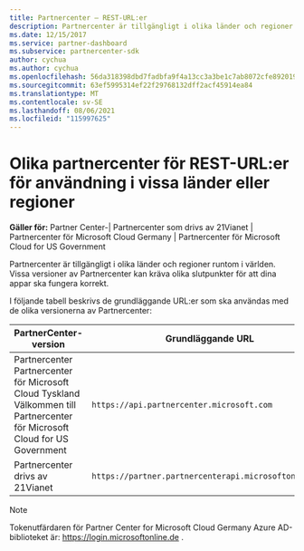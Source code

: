 ```yaml
---
title: Partnercenter – REST-URL:er
description: Partnercenter är tillgängligt i olika länder och regioner. Lär dig vilka partnercenterslutpunkter och grundläggande REST-URL:er som dina appar ska använda för att fungera korrekt.
ms.date: 12/15/2017
ms.service: partner-dashboard
ms.subservice: partnercenter-sdk
author: cychua
ms.author: cychua
ms.openlocfilehash: 56da318398dbd7fadbfa9f4a13cc3a3be1c7ab8072cfe8920192b5d04c2b9583
ms.sourcegitcommit: 63ef5995314ef22f29768132dff2acf45914ea84
ms.translationtype: MT
ms.contentlocale: sv-SE
ms.lasthandoff: 08/06/2021
ms.locfileid: "115997625"
---
```

# <a name="different-partner-center-rest-url-end-points-for-use-in-certain-countries-or-regions"></a>Olika partnercenter för REST-URL:er för användning i vissa länder eller regioner

**Gäller för:** Partner Center-| Partnercenter som drivs av 21Vianet | Partnercenter för Microsoft Cloud Germany | Partnercenter för Microsoft Cloud for US Government

Partnercenter är tillgängligt i olika länder och regioner runtom i världen. Vissa versioner av Partnercenter kan kräva olika slutpunkter för att dina appar ska fungera korrekt.

I följande tabell beskrivs de grundläggande URL:er som ska användas med de olika versionerna av Partnercenter:

| PartnerCenter-version  | Grundläggande URL  |
|---------|---------|
|Partnercenter</br>Partnercenter för Microsoft Cloud Tyskland</br>Välkommen till Partnercenter för Microsoft Cloud for US Government     | `https://api.partnercenter.microsoft.com`        |
|Partnercenter drivs av 21Vianet  |  `https://partner.partnercenterapi.microsoftonline.cn`       |

>[!NOTE]
>Tokenutfärdaren för Partner Center for Microsoft Cloud Germany Azure AD-biblioteket är: https://login.microsoftonline.de .
